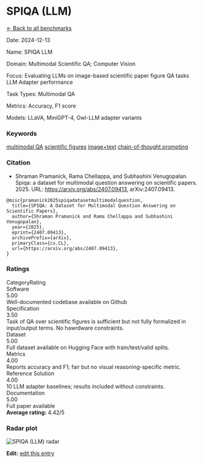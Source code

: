 # SPIQA (LLM)

<p><a class="md-button back-link" href="../">← Back to all benchmarks</a></p>
<div class="info-block meta-block">
  <p class="meta-row"><span class="meta-label">Date</span><span class="meta-sep">:</span> <span class="meta-value">2024-12-13</span></p>
  <p class="meta-row"><span class="meta-label">Name</span><span class="meta-sep">:</span> <span class="meta-value">SPIQA  LLM</span></p>
  <p class="meta-row"><span class="meta-label">Domain</span><span class="meta-sep">:</span> <span class="meta-value">Multimodal Scientific QA; Computer Vision</span></p>
  <p class="meta-row"><span class="meta-label">Focus</span><span class="meta-sep">:</span> <span class="meta-value">Evaluating LLMs on image-based scientific paper figure QA tasks  LLM Adapter performance</span></p>
  <p class="meta-row"><span class="meta-label">Task Types</span><span class="meta-sep">:</span> <span class="meta-value">Multimodal QA</span></p>
  <p class="meta-row"><span class="meta-label">Metrics</span><span class="meta-sep">:</span> <span class="meta-value">Accuracy, F1 score</span></p>
  <p class="meta-row"><span class="meta-label">Models</span><span class="meta-sep">:</span> <span class="meta-value">LLaVA, MiniGPT-4, Owl-LLM adapter variants</span></p>
</div>
<h3>Keywords</h3>

<div class="chips"><a class="chip chip-link" href="../#kw=multimodal%20QA">multimodal QA</a> <a class="chip chip-link" href="../#kw=scientific%20figures">scientific figures</a> <a class="chip chip-link" href="../#kw=image%2Btext">image+text</a> <a class="chip chip-link" href="../#kw=chain-of-thought%20prompting">chain-of-thought prompting</a> </div>
<h3>Citation</h3>

- Shraman Pramanick, Rama Chellappa, and Subhashini Venugopalan. Spiqa: a dataset for multimodal question answering on scientific papers. 2025. URL: https://arxiv.org/abs/2407.09413, arXiv:2407.09413.

<pre><code class="language-bibtex">@misc{pramanick2025spiqadatasetmultimodalquestion,
  title={SPIQA: A Dataset for Multimodal Question Answering on Scientific Papers}, 
  author={Shraman Pramanick and Rama Chellappa and Subhashini Venugopalan},
  year={2025},
  eprint={2407.09413},
  archivePrefix={arXiv},
  primaryClass={cs.CL},
  url={https://arxiv.org/abs/2407.09413}, 
}</code></pre>
<h3>Ratings</h3>
<div class="ratings-grid">
  <div class="ratings-head ratings-cell"><span>Category</span><span>Rating</span></div>
  <div class="rating-item">  <div class="rating-cat">Software</div>  <div class="rating-badge">5.00</div>  <div class="rating-bar"><span style="width:100%"></span></div>  <div class="rating-reason">Well-documented codebase available on Github
</div></div><div class="rating-item">  <div class="rating-cat">Specification</div>  <div class="rating-badge">3.50</div>  <div class="rating-bar"><span style="width:70%"></span></div>  <div class="rating-reason">Task of QA over scientific figures is sufficient but not fully formalized in input/output terms. No hawrdware constraints.
</div></div><div class="rating-item">  <div class="rating-cat">Dataset</div>  <div class="rating-badge">5.00</div>  <div class="rating-bar"><span style="width:100%"></span></div>  <div class="rating-reason">Full dataset available on Hugging Face with train/test/valid splits.
</div></div><div class="rating-item">  <div class="rating-cat">Metrics</div>  <div class="rating-badge">4.00</div>  <div class="rating-bar"><span style="width:80%"></span></div>  <div class="rating-reason">Reports accuracy and F1; fair but no visual reasoning-specific metric.
</div></div><div class="rating-item">  <div class="rating-cat">Reference Solution</div>  <div class="rating-badge">4.00</div>  <div class="rating-bar"><span style="width:80%"></span></div>  <div class="rating-reason">10 LLM adapter baselines; results included without constraints.
</div></div><div class="rating-item">  <div class="rating-cat">Documentation</div>  <div class="rating-badge">5.00</div>  <div class="rating-bar"><span style="width:100%"></span></div>  <div class="rating-reason">Full paper available
</div></div>
</div>
<div class="avg-rating">  <strong>Average rating:</strong> <span class="badge badge--ok badge--sm">4.42/5</span></div><h3>Radar plot</h3>

<div class="radar-wrap"><img class="radar-img" alt="SPIQA (LLM) radar" src="../../../tex/images/spiqa_llm_radar.png" /></div>

<p><strong>Edit:</strong> <a href="https://github.com/mlcommons-science/benchmark/tree/main/source">edit this entry</a></p>
